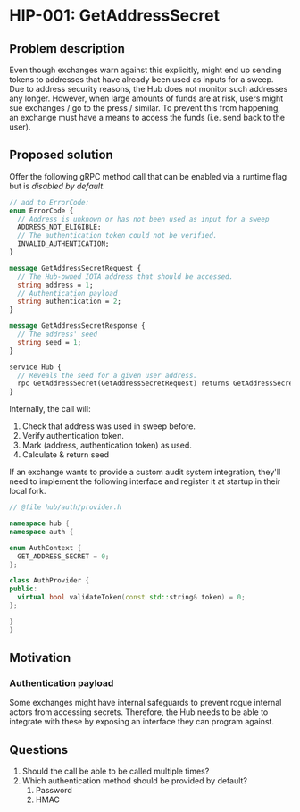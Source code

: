 # HIP-001: GetAddressSecret

## Problem description 
Even though exchanges warn against this explicitly, might end up sending tokens to addresses that have already been used as inputs for a sweep.
Due to address security reasons, the Hub does not monitor such addresses any longer.
However, when large amounts of funds are at risk, users might sue exchanges / go to the press / similar. To prevent this from happening, an exchange must have
a means to access the funds (i.e. send back to the user).

## Proposed solution
Offer the following gRPC method call that can be enabled via a runtime flag but is *disabled by default*.

```proto
// add to ErrorCode:
enum ErrorCode {
  // Address is unknown or has not been used as input for a sweep
  ADDRESS_NOT_ELIGIBLE;
  // The authentication token could not be verified.
  INVALID_AUTHENTICATION;
}

message GetAddressSecretRequest {
  // The Hub-owned IOTA address that should be accessed.
  string address = 1;
  // Authentication payload 
  string authentication = 2;
}

message GetAddressSecretResponse {
  // The address' seed
  string seed = 1;
}

service Hub {
  // Reveals the seed for a given user address.
  rpc GetAddressSecret(GetAddressSecretRequest) returns GetAddressSecretResponse);
}
```

Internally, the call will:
1. Check that address was used in sweep before.
2. Verify authentication token. 
3. Mark (address, authentication token) as used.
3. Calculate & return seed

If an exchange wants to provide a custom audit system integration, they'll need to implement the following interface and register it at startup in their local fork.

```c++
// @file hub/auth/provider.h

namespace hub {
namespace auth {

enum AuthContext {
  GET_ADDRESS_SECRET = 0;
};

class AuthProvider {
public:
  virtual bool validateToken(const std::string& token) = 0;
};

}
}

```

## Motivation
### Authentication payload
Some exchanges might have internal safeguards to prevent rogue internal actors from accessing secrets. Therefore, the Hub needs to be able to integrate with these by exposing an interface they can program against.


## Questions
1. Should the call be able to be called multiple times? 
2. Which authentication method should be provided by default?
   1. Password
   2. HMAC


